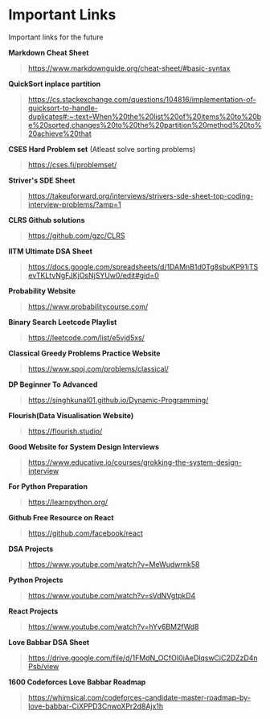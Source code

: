 # Important Links

Important links for the future

**Markdown Cheat Sheet**

> https://www.markdownguide.org/cheat-sheet/#basic-syntax

**QuickSort inplace partition**

> https://cs.stackexchange.com/questions/104816/implementation-of-quicksort-to-handle-duplicates#:~:text=When%20the%20list%20of%20items%20to%20be%20sorted,changes%20to%20the%20partition%20method%20to%20achieve%20that

**CSES Hard Problem set** (Atleast solve sorting problems)

> https://cses.fi/problemset/

**Striver's SDE Sheet**

> https://takeuforward.org/interviews/strivers-sde-sheet-top-coding-interview-problems/?amp=1

**CLRS Github solutions**

> https://github.com/gzc/CLRS

**IITM Ultimate DSA Sheet**

> https://docs.google.com/spreadsheets/d/1DAMnB1d0Tg8sbuKP91jTSevTKLtvNgFJKjOsNjSYUw0/edit#gid=0

**Probability Website**

> https://www.probabilitycourse.com/

**Binary Search Leetcode Playlist**

> https://leetcode.com/list/e5vjd5xs/

**Classical Greedy Problems Practice Website**

> https://www.spoj.com/problems/classical/

**DP Beginner To Advanced**

> https://singhkunal01.github.io/Dynamic-Programming/

**Flourish(Data Visualisation Website)**

> https://flourish.studio/

**Good Website for System Design Interviews**

> https://www.educative.io/courses/grokking-the-system-design-interview

**For Python Preparation**

> https://learnpython.org/

**Github Free Resource on React**

> https://github.com/facebook/react

**DSA Projects**

> https://www.youtube.com/watch?v=MeWudwrnk58

**Python Projects**

> https://www.youtube.com/watch?v=sVdNVgtpkD4

**React Projects**

> https://www.youtube.com/watch?v=hYv6BM2fWd8

**Love Babbar DSA Sheet**

> https://drive.google.com/file/d/1FMdN_OCfOI0iAeDlqswCiC2DZzD4nPsb/view

**1600 Codeforces Love Babbar Roadmap**

> https://whimsical.com/codeforces-candidate-master-roadmap-by-love-babbar-CiXPPD3CnwoXPr2d8Ajx1h

